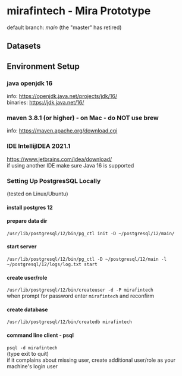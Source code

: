 # mirafintech - Mira Prototype

default branch: *main*  (the "master" has retired)

## Datasets

## Environment Setup

### java openjdk 16  
info: https://openjdk.java.net/projects/jdk/16/ \
binaries: https://jdk.java.net/16/

### maven 3.8.1 (or higher) - on Mac - do NOT use brew
info: https://maven.apache.org/download.cgi

### IDE IntellijIDEA 2021.1
https://www.jetbrains.com/idea/download/ \
if using another IDE make sure Java 16 is supported

### Setting Up PostgresSQL Locally
(tested on Linux/Ubuntu)
#### install postgres 12
#### prepare data dir
`/usr/lib/postgresql/12/bin/pg_ctl init -D ~/postgresql/12/main/`
#### start server
`/usr/lib/postgresql/12/bin/pg_ctl -D ~/postgresql/12/main -l ~/postgresql/12/logs/log.txt start`
#### create user/role
`/usr/lib/postgresql/12/bin/createuser -d -P mirafintech` \
when prompt for password enter `mirafintech` and reconfirm 
#### create database
`/usr/lib/postgresql/12/bin/createdb mirafintech`
#### command line client - psql
`psql -d mirafintech` \
(type exit to quit) \
if it complains about missing user, create additional user/role as your machine's login user
